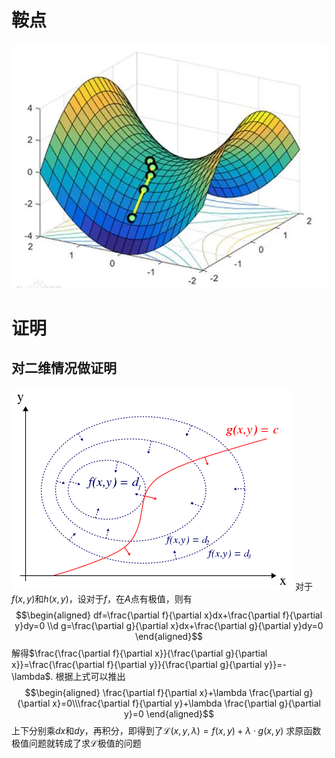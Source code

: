 # 鞍点
![](鞍点.jpg)
# 证明
## 对二维情况做证明
![](pic_sample.png)
对于$f(x,y)$和$h(x,y)$，设对于$f$，在$A$点有极值，则有
$$\begin{aligned}
		 df=\frac{\partial f}{\partial x}dx+\frac{\partial f}{\partial y}dy=0 \\d g=\frac{\partial g}{\partial x}dx+\frac{\partial g}{\partial y}dy=0 \end{aligned}$$
解得$\frac{\frac{\partial f}{\partial x}}{\frac{\partial g}{\partial x}}=\frac{\frac{\partial f}{\partial y}}{\frac{\partial g}{\partial y}}=-\lambda$.
根据上式可以推出
$$\begin{aligned} \frac{\partial f}{\partial x}+\lambda \frac{\partial g}{\partial x}=0\\\frac{\partial f}{\partial y}+\lambda \frac{\partial g}{\partial y}=0 \end{aligned}$$
上下分别乘$dx$和$dy$，再积分，即得到了$\mathcal{L}(x,y,\lambda)=f(x,y)+\lambda\cdot g(x,y)$
求原函数极值问题就转成了求$\mathcal{L}$极值的问题